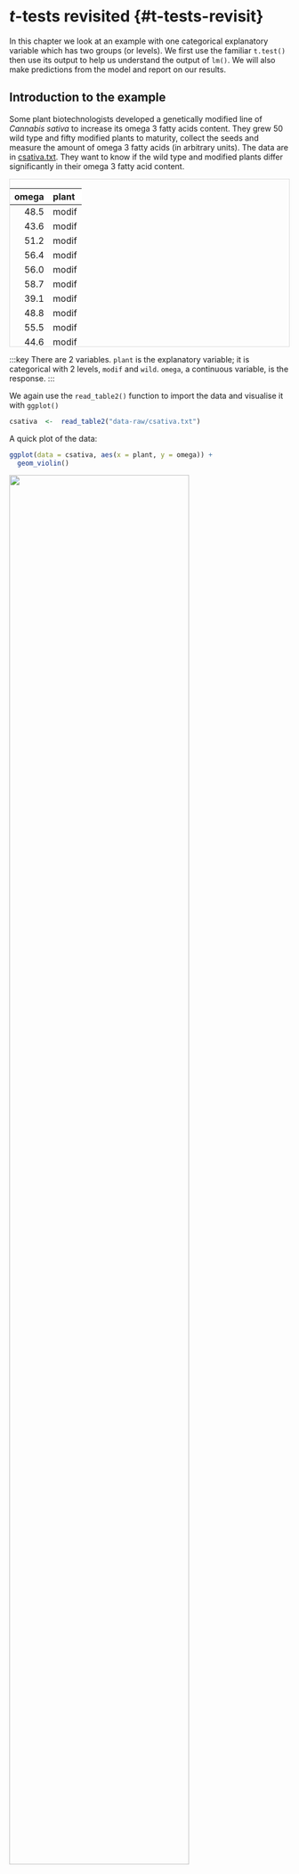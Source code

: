 # *t*-tests revisited {#t-tests-revisit}

In this chapter we look at an example with one categorical explanatory variable which has two groups (or levels). We first use the familiar `t.test()` then use its output to help us understand the output of `lm()`. We will also make predictions from the model and report on our results.

## Introduction to the example

Some plant biotechnologists developed a genetically modified line of *Cannabis sativa* to increase its omega 3 fatty acids content. They grew 50 wild type and fifty modified plants to maturity, collect the seeds and measure the amount of omega 3 fatty acids (in arbitrary units). The data are in [csativa.txt](data-raw/csativa.txt). They want to know if the wild type and modified plants differ significantly in their omega 3 fatty acid content. 

<div style="border: 1px solid #ddd; padding: 0px; overflow-y: scroll; height:300px; "><table class="table" style="margin-left: auto; margin-right: auto;">
 <thead>
  <tr>
   <th style="text-align:right;position: sticky; top:0; background-color: #FFFFFF;"> omega </th>
   <th style="text-align:left;position: sticky; top:0; background-color: #FFFFFF;"> plant </th>
  </tr>
 </thead>
<tbody>
  <tr>
   <td style="text-align:right;"> 48.5 </td>
   <td style="text-align:left;"> modif </td>
  </tr>
  <tr>
   <td style="text-align:right;"> 43.6 </td>
   <td style="text-align:left;"> modif </td>
  </tr>
  <tr>
   <td style="text-align:right;"> 51.2 </td>
   <td style="text-align:left;"> modif </td>
  </tr>
  <tr>
   <td style="text-align:right;"> 56.4 </td>
   <td style="text-align:left;"> modif </td>
  </tr>
  <tr>
   <td style="text-align:right;"> 56.0 </td>
   <td style="text-align:left;"> modif </td>
  </tr>
  <tr>
   <td style="text-align:right;"> 58.7 </td>
   <td style="text-align:left;"> modif </td>
  </tr>
  <tr>
   <td style="text-align:right;"> 39.1 </td>
   <td style="text-align:left;"> modif </td>
  </tr>
  <tr>
   <td style="text-align:right;"> 48.8 </td>
   <td style="text-align:left;"> modif </td>
  </tr>
  <tr>
   <td style="text-align:right;"> 55.5 </td>
   <td style="text-align:left;"> modif </td>
  </tr>
  <tr>
   <td style="text-align:right;"> 44.6 </td>
   <td style="text-align:left;"> modif </td>
  </tr>
  <tr>
   <td style="text-align:right;"> 46.5 </td>
   <td style="text-align:left;"> modif </td>
  </tr>
  <tr>
   <td style="text-align:right;"> 41.5 </td>
   <td style="text-align:left;"> modif </td>
  </tr>
  <tr>
   <td style="text-align:right;"> 40.8 </td>
   <td style="text-align:left;"> modif </td>
  </tr>
  <tr>
   <td style="text-align:right;"> 45.1 </td>
   <td style="text-align:left;"> modif </td>
  </tr>
  <tr>
   <td style="text-align:right;"> 46.1 </td>
   <td style="text-align:left;"> modif </td>
  </tr>
  <tr>
   <td style="text-align:right;"> 39.4 </td>
   <td style="text-align:left;"> modif </td>
  </tr>
  <tr>
   <td style="text-align:right;"> 47.2 </td>
   <td style="text-align:left;"> modif </td>
  </tr>
  <tr>
   <td style="text-align:right;"> 48.0 </td>
   <td style="text-align:left;"> modif </td>
  </tr>
  <tr>
   <td style="text-align:right;"> 50.7 </td>
   <td style="text-align:left;"> modif </td>
  </tr>
  <tr>
   <td style="text-align:right;"> 48.2 </td>
   <td style="text-align:left;"> modif </td>
  </tr>
  <tr>
   <td style="text-align:right;"> 48.4 </td>
   <td style="text-align:left;"> modif </td>
  </tr>
  <tr>
   <td style="text-align:right;"> 48.1 </td>
   <td style="text-align:left;"> modif </td>
  </tr>
  <tr>
   <td style="text-align:right;"> 56.7 </td>
   <td style="text-align:left;"> modif </td>
  </tr>
  <tr>
   <td style="text-align:right;"> 49.6 </td>
   <td style="text-align:left;"> modif </td>
  </tr>
  <tr>
   <td style="text-align:right;"> 49.1 </td>
   <td style="text-align:left;"> modif </td>
  </tr>
  <tr>
   <td style="text-align:right;"> 47.4 </td>
   <td style="text-align:left;"> modif </td>
  </tr>
  <tr>
   <td style="text-align:right;"> 59.9 </td>
   <td style="text-align:left;"> modif </td>
  </tr>
  <tr>
   <td style="text-align:right;"> 54.3 </td>
   <td style="text-align:left;"> modif </td>
  </tr>
  <tr>
   <td style="text-align:right;"> 61.9 </td>
   <td style="text-align:left;"> modif </td>
  </tr>
  <tr>
   <td style="text-align:right;"> 46.7 </td>
   <td style="text-align:left;"> modif </td>
  </tr>
  <tr>
   <td style="text-align:right;"> 58.3 </td>
   <td style="text-align:left;"> modif </td>
  </tr>
  <tr>
   <td style="text-align:right;"> 41.9 </td>
   <td style="text-align:left;"> modif </td>
  </tr>
  <tr>
   <td style="text-align:right;"> 52.7 </td>
   <td style="text-align:left;"> modif </td>
  </tr>
  <tr>
   <td style="text-align:right;"> 54.5 </td>
   <td style="text-align:left;"> modif </td>
  </tr>
  <tr>
   <td style="text-align:right;"> 59.6 </td>
   <td style="text-align:left;"> modif </td>
  </tr>
  <tr>
   <td style="text-align:right;"> 49.6 </td>
   <td style="text-align:left;"> modif </td>
  </tr>
  <tr>
   <td style="text-align:right;"> 47.4 </td>
   <td style="text-align:left;"> modif </td>
  </tr>
  <tr>
   <td style="text-align:right;"> 53.4 </td>
   <td style="text-align:left;"> modif </td>
  </tr>
  <tr>
   <td style="text-align:right;"> 48.1 </td>
   <td style="text-align:left;"> modif </td>
  </tr>
  <tr>
   <td style="text-align:right;"> 53.8 </td>
   <td style="text-align:left;"> modif </td>
  </tr>
  <tr>
   <td style="text-align:right;"> 42.8 </td>
   <td style="text-align:left;"> modif </td>
  </tr>
  <tr>
   <td style="text-align:right;"> 45.8 </td>
   <td style="text-align:left;"> modif </td>
  </tr>
  <tr>
   <td style="text-align:right;"> 42.4 </td>
   <td style="text-align:left;"> modif </td>
  </tr>
  <tr>
   <td style="text-align:right;"> 48.2 </td>
   <td style="text-align:left;"> modif </td>
  </tr>
  <tr>
   <td style="text-align:right;"> 49.8 </td>
   <td style="text-align:left;"> modif </td>
  </tr>
  <tr>
   <td style="text-align:right;"> 50.1 </td>
   <td style="text-align:left;"> modif </td>
  </tr>
  <tr>
   <td style="text-align:right;"> 48.4 </td>
   <td style="text-align:left;"> modif </td>
  </tr>
  <tr>
   <td style="text-align:right;"> 61.0 </td>
   <td style="text-align:left;"> modif </td>
  </tr>
  <tr>
   <td style="text-align:right;"> 41.3 </td>
   <td style="text-align:left;"> modif </td>
  </tr>
  <tr>
   <td style="text-align:right;"> 46.3 </td>
   <td style="text-align:left;"> modif </td>
  </tr>
  <tr>
   <td style="text-align:right;"> 58.5 </td>
   <td style="text-align:left;"> wild </td>
  </tr>
  <tr>
   <td style="text-align:right;"> 55.5 </td>
   <td style="text-align:left;"> wild </td>
  </tr>
  <tr>
   <td style="text-align:right;"> 58.7 </td>
   <td style="text-align:left;"> wild </td>
  </tr>
  <tr>
   <td style="text-align:right;"> 67.7 </td>
   <td style="text-align:left;"> wild </td>
  </tr>
  <tr>
   <td style="text-align:right;"> 41.4 </td>
   <td style="text-align:left;"> wild </td>
  </tr>
  <tr>
   <td style="text-align:right;"> 48.0 </td>
   <td style="text-align:left;"> wild </td>
  </tr>
  <tr>
   <td style="text-align:right;"> 64.5 </td>
   <td style="text-align:left;"> wild </td>
  </tr>
  <tr>
   <td style="text-align:right;"> 52.2 </td>
   <td style="text-align:left;"> wild </td>
  </tr>
  <tr>
   <td style="text-align:right;"> 54.2 </td>
   <td style="text-align:left;"> wild </td>
  </tr>
  <tr>
   <td style="text-align:right;"> 40.5 </td>
   <td style="text-align:left;"> wild </td>
  </tr>
  <tr>
   <td style="text-align:right;"> 59.1 </td>
   <td style="text-align:left;"> wild </td>
  </tr>
  <tr>
   <td style="text-align:right;"> 68.5 </td>
   <td style="text-align:left;"> wild </td>
  </tr>
  <tr>
   <td style="text-align:right;"> 47.9 </td>
   <td style="text-align:left;"> wild </td>
  </tr>
  <tr>
   <td style="text-align:right;"> 60.5 </td>
   <td style="text-align:left;"> wild </td>
  </tr>
  <tr>
   <td style="text-align:right;"> 63.0 </td>
   <td style="text-align:left;"> wild </td>
  </tr>
  <tr>
   <td style="text-align:right;"> 57.5 </td>
   <td style="text-align:left;"> wild </td>
  </tr>
  <tr>
   <td style="text-align:right;"> 58.0 </td>
   <td style="text-align:left;"> wild </td>
  </tr>
  <tr>
   <td style="text-align:right;"> 70.2 </td>
   <td style="text-align:left;"> wild </td>
  </tr>
  <tr>
   <td style="text-align:right;"> 67.1 </td>
   <td style="text-align:left;"> wild </td>
  </tr>
  <tr>
   <td style="text-align:right;"> 52.7 </td>
   <td style="text-align:left;"> wild </td>
  </tr>
  <tr>
   <td style="text-align:right;"> 60.2 </td>
   <td style="text-align:left;"> wild </td>
  </tr>
  <tr>
   <td style="text-align:right;"> 42.5 </td>
   <td style="text-align:left;"> wild </td>
  </tr>
  <tr>
   <td style="text-align:right;"> 60.2 </td>
   <td style="text-align:left;"> wild </td>
  </tr>
  <tr>
   <td style="text-align:right;"> 53.8 </td>
   <td style="text-align:left;"> wild </td>
  </tr>
  <tr>
   <td style="text-align:right;"> 45.4 </td>
   <td style="text-align:left;"> wild </td>
  </tr>
  <tr>
   <td style="text-align:right;"> 53.2 </td>
   <td style="text-align:left;"> wild </td>
  </tr>
  <tr>
   <td style="text-align:right;"> 63.3 </td>
   <td style="text-align:left;"> wild </td>
  </tr>
  <tr>
   <td style="text-align:right;"> 45.3 </td>
   <td style="text-align:left;"> wild </td>
  </tr>
  <tr>
   <td style="text-align:right;"> 65.3 </td>
   <td style="text-align:left;"> wild </td>
  </tr>
  <tr>
   <td style="text-align:right;"> 61.9 </td>
   <td style="text-align:left;"> wild </td>
  </tr>
  <tr>
   <td style="text-align:right;"> 49.2 </td>
   <td style="text-align:left;"> wild </td>
  </tr>
  <tr>
   <td style="text-align:right;"> 73.3 </td>
   <td style="text-align:left;"> wild </td>
  </tr>
  <tr>
   <td style="text-align:right;"> 70.3 </td>
   <td style="text-align:left;"> wild </td>
  </tr>
  <tr>
   <td style="text-align:right;"> 56.3 </td>
   <td style="text-align:left;"> wild </td>
  </tr>
  <tr>
   <td style="text-align:right;"> 56.0 </td>
   <td style="text-align:left;"> wild </td>
  </tr>
  <tr>
   <td style="text-align:right;"> 53.5 </td>
   <td style="text-align:left;"> wild </td>
  </tr>
  <tr>
   <td style="text-align:right;"> 63.6 </td>
   <td style="text-align:left;"> wild </td>
  </tr>
  <tr>
   <td style="text-align:right;"> 45.9 </td>
   <td style="text-align:left;"> wild </td>
  </tr>
  <tr>
   <td style="text-align:right;"> 54.5 </td>
   <td style="text-align:left;"> wild </td>
  </tr>
  <tr>
   <td style="text-align:right;"> 54.6 </td>
   <td style="text-align:left;"> wild </td>
  </tr>
  <tr>
   <td style="text-align:right;"> 50.9 </td>
   <td style="text-align:left;"> wild </td>
  </tr>
  <tr>
   <td style="text-align:right;"> 58.2 </td>
   <td style="text-align:left;"> wild </td>
  </tr>
  <tr>
   <td style="text-align:right;"> 54.5 </td>
   <td style="text-align:left;"> wild </td>
  </tr>
  <tr>
   <td style="text-align:right;"> 56.6 </td>
   <td style="text-align:left;"> wild </td>
  </tr>
  <tr>
   <td style="text-align:right;"> 54.1 </td>
   <td style="text-align:left;"> wild </td>
  </tr>
  <tr>
   <td style="text-align:right;"> 53.5 </td>
   <td style="text-align:left;"> wild </td>
  </tr>
  <tr>
   <td style="text-align:right;"> 56.9 </td>
   <td style="text-align:left;"> wild </td>
  </tr>
  <tr>
   <td style="text-align:right;"> 46.0 </td>
   <td style="text-align:left;"> wild </td>
  </tr>
  <tr>
   <td style="text-align:right;"> 50.0 </td>
   <td style="text-align:left;"> wild </td>
  </tr>
  <tr>
   <td style="text-align:right;"> 65.7 </td>
   <td style="text-align:left;"> wild </td>
  </tr>
</tbody>
</table></div>

:::key
There are 2 variables. 
`plant` is the explanatory variable; it is categorical with 2 levels, `modif` and `wild`.
`omega`, a continuous variable, is the response.
:::

We again use the `read_table2()` function to import the data and visualise it with `ggplot()`



```r
csativa  <-  read_table2("data-raw/csativa.txt")
```



A quick plot of the data:

```r
ggplot(data = csativa, aes(x = plant, y = omega)) +
  geom_violin()
```

<img src="t-test-revisit_files/figure-html/unnamed-chunk-3-1.png" width="80%" style="display: block; margin: auto auto auto 0;" />

:::fyi
Violin plots are a useful way to show the distribution of data in each group but not the only way. One alternative is `geom_boxplot()`.
:::


The modified plants have a lower mean omega 3 content than the wild type plants. The modification appears not to be successful! In fact, it may have significantly lowered the omega 3 content!

Let’s create a summary of the data that will be useful for plotting later:

```r
csativa_summary <- csativa %>%
  group_by(plant) %>%
  summarise(mean = mean(omega),
            std = sd(omega),
            n = length(omega),
            se = std/sqrt(n))
```

<table>
 <thead>
  <tr>
   <th style="text-align:left;"> plant </th>
   <th style="text-align:right;"> mean </th>
   <th style="text-align:right;"> std </th>
   <th style="text-align:right;"> n </th>
   <th style="text-align:right;"> se </th>
  </tr>
 </thead>
<tbody>
  <tr>
   <td style="text-align:left;"> modif </td>
   <td style="text-align:right;"> 49.5 </td>
   <td style="text-align:right;"> 5.82 </td>
   <td style="text-align:right;"> 50 </td>
   <td style="text-align:right;"> 0.82 </td>
  </tr>
  <tr>
   <td style="text-align:left;"> wild </td>
   <td style="text-align:right;"> 56.4 </td>
   <td style="text-align:right;"> 7.85 </td>
   <td style="text-align:right;"> 50 </td>
   <td style="text-align:right;"> 1.11 </td>
  </tr>
</tbody>
</table>

Our summary confirms what we see in the plot.

Statistical comparison of the two means can be done with either the `t.test()` or `lm()` functions; these are **exactly** equivalent but present the results differently. We will use our understanding of applying and interpreting `t.test()` to develop our understanding of `lm()` output

## `t.test()` output reminder

We can apply a two-sample *t*-test with:


```r
t.test(data = csativa, omega ~ plant, var.equal = TRUE)
# 
# 	Two Sample t-test
# 
# data:  omega by plant
# t = -5, df = 98, p-value = 2e-06
# alternative hypothesis: true difference in means is not equal to 0
# 95 percent confidence interval:
#  -9.69 -4.21
# sample estimates:
# mean in group modif  mean in group wild 
#                49.5                56.4
```



The two groups means are given in the section labelled `sample estimates` and the test of whether they differ significantly is given in the fourth line (beginning `t = -5, df = ...`). We conclude the mean omega 3 content of the modified plants (49.465 units) is significantly lower than that of the wild type plants ($t$ = 5.029, $d.f.$ = 98, $p$ < 0.001).

The line under `95 percent confidence interval`gives the confidence limits on the difference between the two means.

The sign on the $t$ value and the confidence limits, and the order in which the sample estimates are given is determined by R's alphabetical ordering of the groups. As "modif" comes before "wild" in the alphabet, "modif" is the first group. The statistical test is: the modified plant mean $-$ the wild type mean. 

This ordering is arbitrary and has has no impact on our conclusions. If the wild type plants been labelled "control" so that "modif" would be the second group, our output would look like this:


```r
# 	Two Sample t-test
# 
# data:  omega by plant
# t = 5.0289, df = 98, p-value = 2.231e-06
# alternative hypothesis: true difference in means is not equal to 0
# 95 percent confidence interval:
#  4.205372 9.687828
# sample estimates:
# mean in group control  mean in group modif
#             56.4118             49.4652
# 
```

Our conclusion would remain the same: 49.465 is significantly lower than 56.412.

:::key
`t.test()` output: the estimates are the two group means and the *p*-value is for a test on the difference between them.
:::

## *t*-tests as linear models

The equation for a *t*-test is just as it was for equation \@ref(eq:lm1):
\begin{equation}
E(y_{i})=\beta_{0}+\beta_{1}X1_{i}
(\#eq:t-test)
\end{equation}

Remember, in a single linear regression $\beta_{0}$, the intercept, is the value of the response when the numerical explanatory variable is zero. So what does this mean when the explanatory variable is categorical?

It means the intercept is the value of the response when the categorical explanatory is at its "lowest" level where the "lowest" level is the group which comes first alphabetically.

$X1_{i}$ is an indicator variable that takes the value of 0 or 1 and indicates whether the $i$th value was from one group or not. Such variables are known as **dummy explanatory variables**. They are dummy in the sense that they are numerical substitutes for the categorical variable whose 'real' values are the names of the categories.

You can think of $X1_{i}$ as toggling on and off the $\beta_{1}$ effect:

* If it has a value of 0 for a data point it means that $\beta_{1}$ will not impact the response. The response will be will be $\beta_{0}$.
* If it has a value 1 then $\beta_{1}$ will change the response to $\beta_{0}$ + $\beta_{1}$

$\beta_{1}$ is thus the *difference* between the group means.

A graphical representation of the terms in a linear model when the explanatory variable is categorical with two groups is given in Figure \@ref(fig:t-annotated). 

(ref:t-annotated) A linear model when the explanatory variable is categorical with two groups annotated with the terms used in linear modelling. The measured <span style=" font-weight: bold;    color: #d264c0 !important;" >response values are in pink</span>, the <span style=" font-weight: bold;    color: #c0d264 !important;" >predictions are in green</span>, and the differences between these, known as the <span style=" font-weight: bold;    color: #64c0d2 !important;" >residuals, are in blue</span>. The estimated model parameters are indicated: $\beta_{0}$ is the mean of group A and $\beta_{1}$ is what has to be added to $\beta_{0}$ to get the mean of group B. Compare to Figure \@ref(fig:lm-annotated).

<div class="figure" style="text-align: left">
<img src="images/generic_t.svg" alt="(ref:t-annotated)" width="80%" />
<p class="caption">(\#fig:t-annotated)(ref:t-annotated)</p>
</div>



## Applying and interpreting `lm()`

The `lm()` function is applied to this example as follows:

```r
mod <- lm(data = csativa, omega ~ plant)
```

This can be read as: fit a linear of model of omega content explained by plant type. Notice that the model formula is the same in both the `t.test()` and the `lm()` functions.

Printing `mod` to the console gives us the estimated model parameters (coefficients):


```r
mod
# 
# Call:
# lm(formula = omega ~ plant, data = csativa)
# 
# Coefficients:
# (Intercept)    plantwild  
#       49.47         6.95
```



The equation for the model is:
<center> $omega$ = 49.465 + 6.947$plantwild$ </center>

The first group of `plant` is `modif` so $\beta_{0}$ is the mean of the modified plants. $\beta_{1}$ is the coefficient labelled `plantwild`. In R, the coefficients are consistently named like this: variable name followed by the value without spaces. It means when the  variable `plant` takes the value `wild`, $\beta_{1}$ must be added to $\beta_{0}$

Thus, the mean omega 3 in the modified plants is 49.465 units and that in the wild type plants is 49.465 + 6.947 = 56.412 units.

More information including statistical tests of the model and its parameters is obtained by using `summary()`:


```r
summary(mod)
# 
# Call:
# lm(formula = omega ~ plant, data = csativa)
# 
# Residuals:
#     Min      1Q  Median      3Q     Max 
# -15.872  -3.703  -0.964   4.460  16.918 
# 
# Coefficients:
#             Estimate Std. Error t value Pr(>|t|)    
# (Intercept)   49.465      0.977   50.64  < 2e-16 ***
# plantwild      6.947      1.381    5.03  2.2e-06 ***
# ---
# Signif. codes:  0 '***' 0.001 '**' 0.01 '*' 0.05 '.' 0.1 ' ' 1
# 
# Residual standard error: 6.91 on 98 degrees of freedom
# Multiple R-squared:  0.205,	Adjusted R-squared:  0.197 
# F-statistic: 25.3 on 1 and 98 DF,  p-value: 2.23e-06
```
The `Coefficients` table gives the estimated $\beta_{0}$ and $\beta_{1}$ again but along with their standard errors and tests of whether the estimates differ from zero. The estimated mean of the modified plants is 49.465 $\pm$ 0.977 and this differs significantly from zero ($p$ < 0.001). The estimated difference between the modified and wild type plants is 6.947 $\pm$ 1.381 and also differs significantly from zero ($p$ < 0.001). The fact that this value is positive tells us that the wild type plants have a higher mean.

The proportion of the variance in the omega which is explained by the model is 0.205 and this is a significant proportion of that variance ($p$ < 0.001). 


As was true for single linear regression, the *p*-value for the model and the *p*-value for the difference between the means are the same because there is only one parameter in the model after the intercept. 


Replacing the terms shown in Figure \@ref(fig:t-annotated) with the values in this example gives us \@ref(fig:csat-annotated).

(ref:csat-annotated) The annotated model with the values from the Omega 3 content of *Cannabis sativa* example. The measured <span style=" font-weight: bold;    color: #d264c0 !important;" >response values are in pink</span>, the <span style=" font-weight: bold;    color: #c0d264 !important;" >predictions are in green</span>, and the <span style=" font-weight: bold;    color: #64c0d2 !important;" >residuals, are in blue</span>. One example of a measured value, a predicted value and the residual is shown for a wild type individual. The estimated model parameters are indicated: $\beta_{0}$, the mean of the modified plants, is 49.465 and $\beta_{1}$ is 6.947. Thus the mean of wildtype plants is 49.465 + 6.947 = 56.412 units. Compare to Figure \@ref(fig:t-annotated).

<div class="figure" style="text-align: left">
<img src="images/csativa_lm_eg.svg" alt="(ref:csat-annotated)" width="80%" />
<p class="caption">(\#fig:csat-annotated)(ref:csat-annotated)</p>
</div>


## Getting predictions from the model

We already have the predictions for all possible values of the explanatory variable because there are only two!

However the code for using predict is included here because it will make it easier to understand more complex examples later. We need to create a dataframe of  values for which we want predictions and pass it as an argument to the `predict()` function.

To create a dataframe with one column of Plant values:

```r
predict_for <- data.frame(plant = c("modif", "wild"))
```

:::key
Remember! The variable and its values have to exactly match those in the model. 
:::

The to get the predicted omega content for the two plant types:


```r
predict_for$pred <- predict(mod, newdata = predict_for)
glimpse(predict_for)
# Rows: 2
# Columns: 2
# $ plant <chr> "modif", "wild"
# $ pred  <dbl> 49.5, 56.4
```



## Checking assumptions

The two assumptions of the model can be checked using diagnostic plots. The Q-Q plot is obtained with:

```r
plot(mod, which = 2)
```

<img src="t-test-revisit_files/figure-html/unnamed-chunk-15-1.png" width="80%" style="display: block; margin: auto auto auto 0;" />

The residual seem to be normally distributed.

Let's look at the Residuals vs Fitted plot:


```r
plot(mod, which = 1)
```

<img src="t-test-revisit_files/figure-html/unnamed-chunk-16-1.png" width="80%" style="display: block; margin: auto auto auto 0;" />

We get these two columns of points because the explanatory variable, `plant`, is categorical so the fitted - or predicted - values are just two means. In my view, the variance looks higher in the group with the higher mean (on the right).

## Creating a figure



```r
#summarise the data 

ggplot() +
  geom_jitter(data = csativa, 
              aes(x = plant, y = omega), 
              width = 0.25, colour = "grey") +
  geom_errorbar(data = csativa_summary,
                aes(x = plant,
                    ymin = mean,
                    ymax = mean),
                width = .3) +
  geom_errorbar(data = csativa_summary,
                aes(x = plant,
                    ymin = mean - se,
                    ymax = mean + se),
                width = .5) +
  geom_segment(aes(x = 1, y = 75, xend = 2, yend = 75),
               size = 1) +
  geom_segment(aes(x = 1, y = 75, xend = 1, yend = 73),
               size = 1) +
  geom_segment(aes(x = 2, y = 75, xend = 2, yend = 73),
               size = 1) +
  annotate("text", x = 1.5, y = 77,  label = "***", size = 6) +
  scale_x_discrete(labels = c("Modified", "Wild Type"),
                   name = "Plant type") +
  scale_y_continuous(name = "Amount of Omega 3 (units)",
                     expand = c(0, 0),
                     limits = c(0, 90)) +
  theme_classic()
```

<img src="t-test-revisit_files/figure-html/fig-ttest-1.png" width="80%" style="display: block; margin: auto auto auto 0;" />

## Reporting the results

The genetic modification was unsuccessful with wild type plants ($\bar{x} \pm s.e.$: 56.412 $\pm$ 1.11 units) have significantly higher omega 3 than modified plants(49.465 $\pm$ 0.823 units) ($t$ = 5.029; $d.f.$ = 98; $p$ < 0.001). See figure \@ref(fig:fig-ttest-report).

(ref:ch1-ttest-report) Mean Omega 3 content of wild type and genetically modified *Cannabis sativa*. Error bars are $\pm 1 S.E.$. *** significant difference at the $p < 0.001$ level.  

<div class="figure" style="text-align: left">
<img src="t-test-revisit_files/figure-html/fig-ttest-report-1.png" alt="(ref:ch1-ttest-report)" width="60%" />
<p class="caption">(\#fig:fig-ttest-report)(ref:ch1-ttest-report)</p>
</div>






